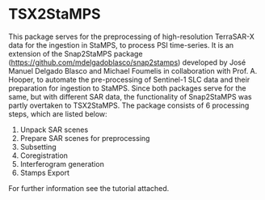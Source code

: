 # TSX2StaMPS
This package serves for the preprocessing of high-resolution TerraSAR-X data for the ingestion in StaMPS, to process PSI time-series. It is an extension of the Snap2StaMPS package (https://github.com/mdelgadoblasco/snap2stamps) developed by José Manuel Delgado Blasco and Michael Foumelis in collaboration with Prof. A. Hooper, to automate the pre-processing of Sentinel-1 SLC data and their preparation for ingestion to StaMPS. Since both packages serve for the same, but with different SAR data, the functionality of Snap2StaMPS was partly overtaken to TSX2StaMPS. The package consists of 6 processing steps, which are listed below:

1. Unpack SAR scenes
2. Prepare SAR scenes for preprocessing
3. Subsetting
4. Coregistration
5. Interferogram generation
6. Stamps Export

For further information see the tutorial attached.
